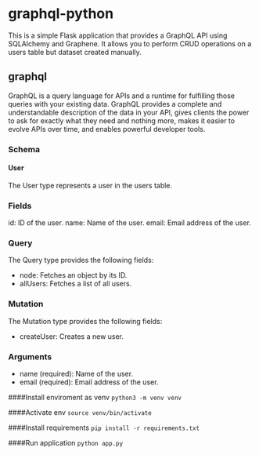 # graphql-python

This is a simple Flask application that provides a GraphQL API using SQLAlchemy and Graphene. It allows you to perform CRUD operations on a users table but dataset created manually.

## graphql
GraphQL is a query language for APIs and a runtime for fulfilling those queries with your existing data. GraphQL provides a complete and understandable description of the data in your API, gives clients the power to ask for exactly what they need and nothing more, makes it easier to evolve APIs over time, and enables powerful developer tools.

### Schema
#### User
The User type represents a user in the users table.

### Fields
id: ID of the user.
name: Name of the user.
email: Email address of the user.

### Query
The Query type provides the following fields:
  * node: Fetches an object by its ID.
  * allUsers: Fetches a list of all users.

### Mutation
The Mutation type provides the following fields:

  * createUser: Creates a new user.

### Arguments
  * name (required): Name of the user.
  * email (required): Email address of the user.


####Install enviroment as venv
```python3 -m venv venv```

####Activate env
```source venv/bin/activate```

####Install requirements
```pip install -r requirements.txt```

####Run application
```python app.py```

